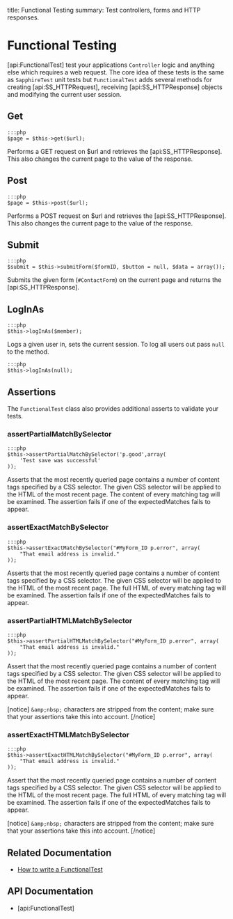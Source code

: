 title: Functional Testing
summary: Test controllers, forms and HTTP responses.

# Functional Testing

[api:FunctionalTest] test your applications `Controller` logic and anything else which requires a web request. The 
core idea of these tests is the same as `SapphireTest` unit tests but `FunctionalTest` adds several methods for 
creating [api:SS_HTTPRequest], receiving [api:SS_HTTPResponse] objects and modifying the current user session.

## Get
	
	:::php
	$page = $this->get($url);
	
Performs a GET request on $url and retrieves the [api:SS_HTTPResponse]. This also changes the current page to the value
of the response.

## Post
	
	:::php
	$page = $this->post($url);
	
Performs a POST request on $url and retrieves the [api:SS_HTTPResponse]. This also changes the current page to the value
of the response.

## Submit

	:::php
	$submit = $this->submitForm($formID, $button = null, $data = array());

Submits the given form (`#ContactForm`) on the current page and returns the [api:SS_HTTPResponse].

## LogInAs

	:::php
	$this->logInAs($member);

Logs a given user in, sets the current session. To log all users out pass `null` to the method.

	:::php
	$this->logInAs(null);

## Assertions

The `FunctionalTest` class also provides additional asserts to validate your tests.

### assertPartialMatchBySelector

	:::php
	$this->assertPartialMatchBySelector('p.good',array(
		'Test save was successful'
	));

Asserts that the most recently queried page contains a number of content tags specified by a CSS selector. The given CSS 
selector will be applied to the HTML of the most recent page. The content of every matching tag will be examined. The 
assertion fails if one of the expectedMatches fails to appear.


### assertExactMatchBySelector

	:::php
	$this->assertExactMatchBySelector("#MyForm_ID p.error", array(
		"That email address is invalid."
	));

Asserts that the most recently queried page contains a number of content tags specified by a CSS selector. The given CSS 
selector will be applied to the HTML of the most recent page. The full HTML of every matching tag will be examined. The 
assertion fails if one of the expectedMatches fails to appear. 

### assertPartialHTMLMatchBySelector
	
	:::php
	$this->assertPartialHTMLMatchBySelector("#MyForm_ID p.error", array(
		"That email address is invalid."
	));

Assert that the most recently queried page contains a number of content tags specified by a CSS selector. The given CSS 
selector will be applied to the HTML of the most recent page. The content of every matching tag will be examined. The 
assertion fails if one of the expectedMatches fails to appear.

[notice]
`&amp;nbsp;` characters are stripped from the content; make sure that your assertions take this into account.
[/notice]

### assertExactHTMLMatchBySelector
	
	:::php
	$this->assertExactHTMLMatchBySelector("#MyForm_ID p.error", array(
		"That email address is invalid."
	));

Assert that the most recently queried page contains a number of content tags specified by a CSS selector. The given CSS 
selector will be applied to the HTML of the most recent page.  The full HTML of every matching tag will be examined. The 
assertion fails if one of the expectedMatches fails to appear.

[notice]
`&amp;nbsp;` characters are stripped from the content; make sure that your assertions take this into account.
[/notice]

## Related Documentation

* [How to write a FunctionalTest](how_tos/write_a_functionaltest)

## API Documentation

* [api:FunctionalTest]
